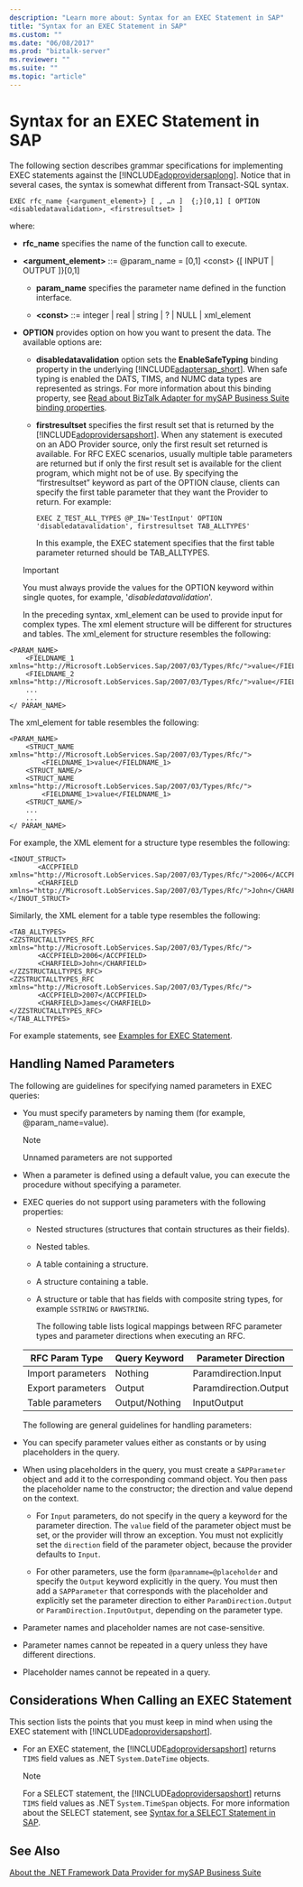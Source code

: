 ```yaml
---
description: "Learn more about: Syntax for an EXEC Statement in SAP"
title: "Syntax for an EXEC Statement in SAP"
ms.custom: ""
ms.date: "06/08/2017"
ms.prod: "biztalk-server"
ms.reviewer: ""
ms.suite: ""
ms.topic: "article"
---
```

# Syntax for an EXEC Statement in SAP
The following section describes grammar specifications for implementing EXEC statements against the [!INCLUDE[adoprovidersaplong](../../includes/adoprovidersaplong-md.md)]. Notice that in several cases, the syntax is somewhat different from Transact-SQL syntax.  
  
```  
EXEC rfc_name {<argument_element>} [ , …n ]  {;}[0,1] [ OPTION <disabledatavalidation>, <firstresultset> ]  
```  
  
 where:  
  
- **rfc_name** specifies the name of the function call to execute.  
  
- **<argument_element>** ::= @param_name = [0,1] \<const\> {[ INPUT &#124; OUTPUT ]}[0,1]  
  
  -   **param_name** specifies the parameter name defined in the function interface.  
  
  -   **\<const\>** ::= integer &#124; real &#124; string &#124; ? &#124; NULL &#124; xml_element  
  
- **OPTION**  provides option on how you want to present the data. The available options are:  
  
  - **disabledatavalidation** option sets the **EnableSafeTyping** binding property in the underlying [!INCLUDE[adaptersap_short](../../includes/adaptersap-short-md.md)]. When safe typing is enabled the DATS, TIMS, and NUMC data types are represented as strings. For more information about this binding property, see [Read about BizTalk Adapter for mySAP Business Suite binding properties](../../adapters-and-accelerators/adapter-sap/read-about-biztalk-adapter-for-mysap-business-suite-binding-properties.md).  
  
  - **firstresultset** specifies the first result set that is returned by the [!INCLUDE[adoprovidersapshort](../../includes/adoprovidersapshort-md.md)]. When any statement is executed on an ADO Provider source, only the first result set returned is available. For RFC EXEC scenarios, usually multiple table parameters are returned but if only the first result set is available for the client program, which might not be of use. By specifying the “firstresultset” keyword as part of the OPTION clause, clients can specify the first table parameter that they want the Provider to return. For example:  
  
    ```  
    EXEC Z_TEST_ALL_TYPES @P_IN='TestInput' OPTION 'disabledatavalidation', firstresultset TAB_ALLTYPES'  
    ```  
  
     In this example, the EXEC statement specifies that the first table parameter returned should be TAB_ALLTYPES.  
  
  > [!IMPORTANT]
  >  You must always provide the values for the OPTION keyword within single quotes, for example, '*disabledatavalidation*'.  
  
  In the preceding syntax, xml_element can be used to provide input for complex types. The xml element structure will be different for structures and tables. The xml_element for structure resembles the following:  
  
```  
<PARAM_NAME>  
    <FIELDNAME_1 xmlns="http://Microsoft.LobServices.Sap/2007/03/Types/Rfc/">value</FIELDNAME_1>  
    <FIELDNAME_2 xmlns="http://Microsoft.LobServices.Sap/2007/03/Types/Rfc/">value</FIELDNAME_2>  
    ...  
    ...  
</ PARAM_NAME>  
```  
  
 The xml_element for table resembles the following:  
  
```  
<PARAM_NAME>  
    <STRUCT_NAME  xmlns="http://Microsoft.LobServices.Sap/2007/03/Types/Rfc/">  
        <FIELDNAME_1>value</FIELDNAME_1>  
    <STRUCT_NAME/>  
    <STRUCT_NAME  xmlns="http://Microsoft.LobServices.Sap/2007/03/Types/Rfc/">  
        <FIELDNAME_1>value</FIELDNAME_1>  
    <STRUCT_NAME/>  
    ...  
    ...  
</ PARAM_NAME>  
```  
  
 For example, the XML element for a structure type resembles the following:  
  
```  
<INOUT_STRUCT>  
       <ACCPFIELD xmlns="http://Microsoft.LobServices.Sap/2007/03/Types/Rfc/">2006</ACCPFIELD>  
       <CHARFIELD xmlns="http://Microsoft.LobServices.Sap/2007/03/Types/Rfc/">John</CHARFIELD>                 
</INOUT_STRUCT>  
```  
  
 Similarly, the XML element for a table type resembles the following:  
  
```  
<TAB_ALLTYPES>   
<ZZSTRUCTALLTYPES_RFC xmlns="http://Microsoft.LobServices.Sap/2007/03/Types/Rfc/">  
       <ACCPFIELD>2006</ACCPFIELD>  
       <CHARFIELD>John</CHARFIELD>                          
</ZZSTRUCTALLTYPES_RFC>  
<ZZSTRUCTALLTYPES_RFC xmlns="http://Microsoft.LobServices.Sap/2007/03/Types/Rfc/">  
       <ACCPFIELD>2007</ACCPFIELD>  
       <CHARFIELD>James</CHARFIELD>                          
</ZZSTRUCTALLTYPES_RFC>  
</TAB_ALLTYPES>  
```  
  
 For example statements, see [Examples for EXEC Statement](../../adapters-and-accelerators/adapter-sap/examples-for-exec-statement.md).  
  
## Handling Named Parameters  
 The following are guidelines for specifying named parameters in EXEC queries:  
  
- You must specify parameters by naming them (for example, @param_name=value).  
  
  > [!NOTE]
  >  Unnamed parameters are not supported  
  
- When a parameter is defined using a default value, you can execute the procedure without specifying a parameter.  
  
- EXEC queries do not support using parameters with the following properties:  
  
  - Nested structures (structures that contain structures as their fields).  
  
  - Nested tables.  
  
  - A table containing a structure.  
  
  - A structure containing a table.  
  
  - A structure or table that has fields with composite string types, for example `SSTRING` or `RAWSTRING`.  
  
    The following table lists logical mappings between RFC parameter types and parameter directions when executing an RFC.  
  
  |RFC Param Type|Query Keyword|Parameter Direction|  
  |--------------------|-------------------|-------------------------|  
  |Import parameters|Nothing|Paramdirection.Input|  
  |Export parameters|Output|Paramdirection.Output|  
  |Table parameters|Output/Nothing|InputOutput|  
  
  The following are general guidelines for handling parameters:  
  
- You can specify parameter values either as constants or by using placeholders in the query.  
  
- When using placeholders in the query, you must create a `SAPParameter` object and add it to the corresponding command object. You then pass the placeholder name to the constructor; the direction and value depend on the context.  
  
  -   For `Input` parameters, do not specify in the query a keyword for the parameter direction. The `value` field of the parameter object must be set, or the provider will throw an exception. You must not explicitly set the `direction` field of the parameter object, because the provider defaults to `Input`.  
  
  -   For other parameters, use the form `@paramname=@placeholder` and specify the `Output` keyword explicitly in the query. You must then add a `SAPParameter` that corresponds with the placeholder and explicitly set the parameter direction to either `ParamDirection.Output` or `ParamDirection.InputOutput`, depending on the parameter type.  
  
- Parameter names and placeholder names are not case-sensitive.  
  
- Parameter names cannot be repeated in a query unless they have different directions.  
  
- Placeholder names cannot be repeated in a query.  
  
## Considerations When Calling an EXEC Statement  
 This section lists the points that you must keep in mind when using the EXEC statement with [!INCLUDE[adoprovidersapshort](../../includes/adoprovidersapshort-md.md)].  
  
- For an EXEC statement, the [!INCLUDE[adoprovidersapshort](../../includes/adoprovidersapshort-md.md)] returns `TIMS` field values as .NET `System.DateTime` objects.  
  
  > [!NOTE]
  >  For a SELECT statement, the [!INCLUDE[adoprovidersapshort](../../includes/adoprovidersapshort-md.md)] returns `TIMS` field values as .NET `System.TimeSpan` objects. For more information about the SELECT statement, see [Syntax for a SELECT Statement in SAP](../../adapters-and-accelerators/adapter-sap/syntax-for-a-select-statement-in-sap.md).  
  
## See Also  
 [About the .NET Framework Data Provider for mySAP Business Suite](../../adapters-and-accelerators/adapter-sap/about-the-net-framework-data-provider-for-mysap-business-suite.md)
